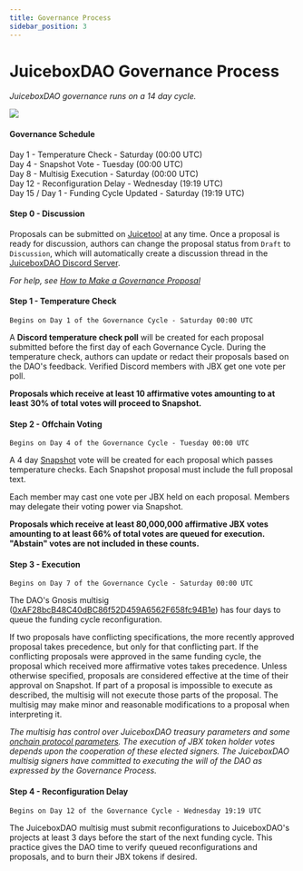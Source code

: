 ```yaml
---
title: Governance Process
sidebar_position: 3
---
```


# JuiceboxDAO Governance Process

*JuiceboxDAO governance runs on a 14 day cycle.*

![](/img/gov-calendar.webp)

#### Governance Schedule

Day 1 -  Temperature Check - Saturday (00:00 UTC) <br/>
Day 4 - Snapshot Vote - Tuesday (00:00 UTC) <br/>
Day 8 - Multisig Execution - Saturday (00:00 UTC) <br/>
Day 12 - Reconfiguration Delay - Wednesday (19:19 UTC) <br/>
Day 15 / Day 1 - Funding Cycle Updated - Saturday (19:19 UTC) <br/>

#### Step 0 - Discussion

Proposals can be submitted on [Juicetool](https://juicetool.xyz/nance/juicebox) at any time. Once a proposal is ready for discussion, authors can change the proposal status from `Draft` to `Discussion`, which will automatically create a discussion thread in the [JuiceboxDAO Discord Server](https://www.discord.gg/juicebox).

*For help, see [How to Make a Governance Proposal](../proposals)*

#### Step 1 - Temperature Check

`Begins on Day 1 of the Governance Cycle - Saturday 00:00 UTC`

A **Discord temperature check poll** will be created for each proposal submitted before the first day of each Governance Cycle. During the temperature check, authors can update or redact their proposals based on the DAO's feedback. Verified Discord members with JBX get one vote per poll.

**Proposals which receive at least 10 affirmative votes amounting to at least 30% of total votes will proceed to Snapshot.**

#### Step 2 - Offchain Voting

`Begins on Day 4 of the Governance Cycle - Tuesday 00:00 UTC`

A 4 day [Snapshot](https://juicetool.xyz/snapshot/jbdao.eth) vote will be created for each proposal which passes temperature checks. Each Snapshot proposal must include the full proposal text.

Each member may cast one vote per JBX held on each proposal. Members may delegate their voting power via Snapshot.

**Proposals which receive at least 80,000,000 affirmative JBX votes amounting to at least 66% of total votes are queued for execution. "Abstain" votes are not included in these counts.**

#### Step 3 - Execution

`Begins on Day 7 of the Governance Cycle - Saturday 00:00 UTC`

The DAO's Gnosis multisig ([0xAF28bcB48C40dBC86f52D459A6562F658fc94B1e](https://etherscan.io/address/0xAF28bcB48C40dBC86f52D459A6562F658fc94B1e)) has four days to queue the funding cycle reconfiguration.

If two proposals have conflicting specifications, the more recently approved proposal takes precedence, but only for that conflicting part. If the conflicting proposals were approved in the same funding cycle, the proposal which received more affirmative votes takes precedence. Unless otherwise specified, proposals are considered effective at the time of their approval on Snapshot. If part of a proposal is impossible to execute as described, the multisig will not execute those parts of the proposal. The multisig may make minor and reasonable modifications to a proposal when interpreting it.

*The multisig has control over JuiceboxDAO treasury parameters and some [onchain protocol parameters](https://docs.juicebox.money/dev/learn/administration). The execution of JBX token holder votes depends upon the cooperation of these elected signers. The JuiceboxDAO multisig signers have committed to executing the will of the DAO as expressed by the Governance Process.*

#### Step 4 - Reconfiguration Delay

`Begins on Day 12 of the Governance Cycle - Wednesday 19:19 UTC`

The JuiceboxDAO multisig must submit reconfigurations to JuiceboxDAO's projects at least 3 days before the start of the next funding cycle. This practice gives the DAO time to verify queued reconfigurations and proposals, and to burn their JBX tokens if desired.
